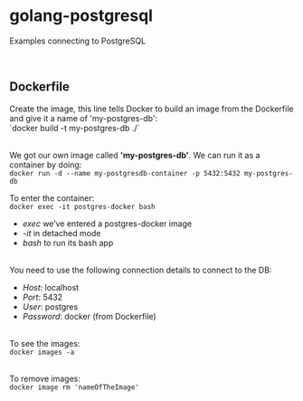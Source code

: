 # golang-postgresql
Examples connecting to PostgreSQL

<br>
<h2>Dockerfile</h2>
Create the image, this line tells Docker to build an image from the Dockerfile and give it a name of 'my-postgres-db':<br>
`docker build -t my-postgres-db ./`

<br>We got our own image called **'my-postgres-db'**. We can run it as a container by doing:<br>
`docker run -d --name my-postgresdb-container -p 5432:5432 my-postgres-db`

To enter the container:<br>
`docker exec -it postgres-docker bash`
+ *exec*  we’ve entered a postgres-docker image
+ *-it*   in detached mode
+ *bash*  to run its bash app

<br>You need to use the following connection details to connect to the DB:

+ *Host*: localhost
+ *Port*: 5432
+ *User*: postgres
+ *Password*: docker (from Dockerfile)

<br>To see the images:<br>
`docker images -a`

<br>To remove images:<br>
`docker image rm 'nameOfTheImage'`

